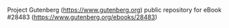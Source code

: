 Project Gutenberg (https://www.gutenberg.org) public repository for eBook #28483 (https://www.gutenberg.org/ebooks/28483)
